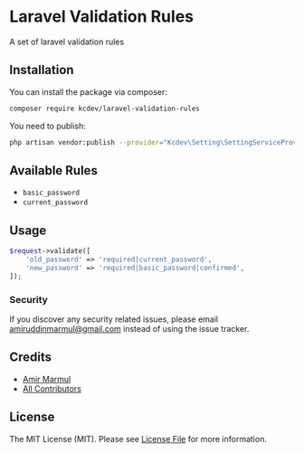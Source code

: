 # Laravel Validation Rules

A set of laravel validation rules

## Installation

You can install the package via composer:

```bash
composer require kcdev/laravel-validation-rules
```

You need to publish:
```bash
php artisan vendor:publish --provider="Kcdev\Setting\SettingServiceProvider"
```

## Available Rules
- `basic_password`
- `current_password`

## Usage

```php
$request->validate([
    'old_password' => 'required|current_password',
    'new_password' => 'required|basic_password|confirmed',
]);
```

### Security

If you discover any security related issues, please email amiruddinmarmul@gmail.com instead of using the issue tracker.

## Credits

- [Amir Marmul](https://github.com/amirmarmul)
- [All Contributors](../../contributors)

## License

The MIT License (MIT). Please see [License File](LICENSE.md) for more information.
